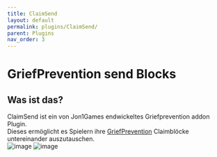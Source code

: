 ```yaml
---
title: ClaimSend
layout: default
permalink: plugins/ClaimSend/
parent: Plugins
nav_order: 3
---
```


# GriefPrevention send Blocks

## Was ist das?

ClaimSend ist ein von Jon1Games endwickeltes Griefprevention addon Plugin.<br>
Dieses ermöglicht es Spielern ihre [GriefPrevention](https://www.spigotmc.org/resources/griefprevention.1884/) Claimblöcke untereinander auszutauschen.<br>
![image](https://github.com/Jon1Games/GamingLoungeWiki/assets/118659471/07f86db1-7ec8-43ca-8fae-c04391414bfb)
![image](https://github.com/Jon1Games/GamingLoungeWiki/assets/118659471/2b176fba-71d7-4894-8700-585f7f175cbd)
